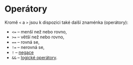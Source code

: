 # Operátory

Kromě `<` a `>` jsou k dispozici také další znaménka (operátory):

- `<=` – menší než nebo rovno,
- `>=` – větší než nebo rovno,
- `==` – rovná se,
- `!=` – nerovná se,
- `!` – [negace](/studijni-materialy/04-podminky/05-operatory/01-negace)
- `&&` – [logické operátory](/studijni-materialy/04-podminky/05-operatory/02-logicke-operatory).
